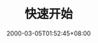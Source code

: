 ---
title: "快速开始"
date: 2000-03-05T01:52:45+08:00
keywords: ["vue"]
description: ""
categories: []
tags: ["vue"]
weight: 2
---